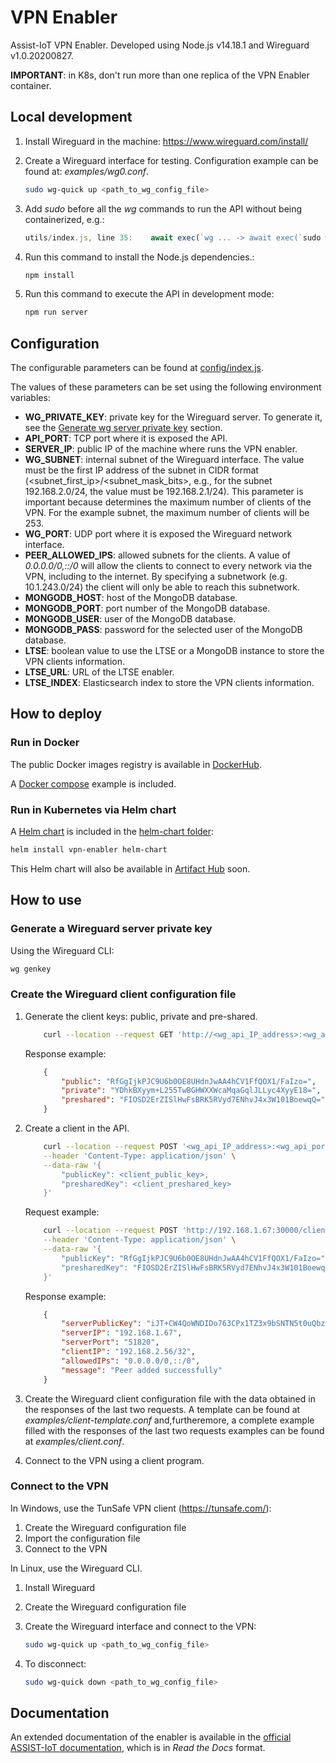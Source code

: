 # VPN Enabler
Assist-IoT VPN Enabler. Developed using Node.js v14.18.1 and Wireguard v1.0.20200827.

**IMPORTANT**: in K8s, don't run more than one replica of the VPN Enabler container.

## Local development

1. Install Wireguard in the machine: https://www.wireguard.com/install/ 

2. Create a Wireguard interface for testing. Configuration example can be found at: *examples/wg0.conf*.
    ```bash
    sudo wg-quick up <path_to_wg_config_file>
    ```

3. Add *sudo* before all the *wg* commands to run the API without being containerized, e.g.:
    ```js
    utils/index.js, line 35:    await exec(`wg ... -> await exec(`sudo wg ... )
    ```
    
4. Run this command to install the Node.js dependencies.:
    ```bash
    npm install
    ```

5. Run this command to execute the API in development mode:
    ```bash
    npm run server
    ```

## Configuration

The configurable parameters can be found at [config/index.js](config/index.js).

The values of these parameters can be set using the following environment variables:

* **WG_PRIVATE_KEY**: private key for the Wireguard server. To generate it, see the [Generate wg server private key](#generate-a-wireguard-server-private-key) section.
* **API_PORT**: TCP port where it is exposed the API.
* **SERVER_IP**: public IP of the machine where runs the VPN enabler.
* **WG_SUBNET**: internal subnet of the Wireguard interface. The value must be the first IP address of the subnet in CIDR format (<subnet_first_ip>/<subnet_mask_bits>, e.g., for the subnet 192.168.2.0/24, the value must be 192.168.2.1/24). This parameter is important because determines the maximum number of clients of the VPN. For the example subnet, the maximum number of clients will be 253.
* **WG_PORT**: UDP port where it is exposed the Wireguard network interface.
* **PEER_ALLOWED_IPS**: allowed subnets for the clients. A value of *0.0.0.0/0,::/0* will allow the clients to connect to every network via the VPN, including to the internet. By specifying a subnetwork (e.g. 10.1.243.0/24) the client will only be able to reach this subnetwork.
* **MONGODB_HOST**: host of the MongoDB database.
* **MONGODB_PORT**: port number of the MongoDB database.
* **MONGODB_USER**: user of the MongoDB database.
* **MONGODB_PASS**: password for the selected user of the MongoDB database.
* **LTSE**: boolean value to use the LTSE or a MongoDB instance to store the VPN clients information.
* **LTSE_URL**: URL of the LTSE enabler.
* **LTSE_INDEX**: Elasticsearch index to store the VPN clients information.

## How to deploy

### Run in Docker
The public Docker images registry is available in [DockerHub](https://hub.docker.com/r/assistiot/vpn).

A [Docker compose](docker-compose.yml) example is included.

### Run in Kubernetes via Helm chart

A [Helm chart](https://helm.sh/) is included in the [helm-chart folder](helm-chart):
```bash
helm install vpn-enabler helm-chart
```

This Helm chart will also be available in [Artifact Hub](https://artifacthub.io/packages/helm/assist-iot-vpn/vpn) soon.


## How to use

### Generate a Wireguard server private key

Using the Wireguard CLI:
```bash
wg genkey
```

### Create the Wireguard client configuration file

1. Generate the client keys: public, private and pre-shared.
    ```bash
        curl --location --request GET 'http://<wg_api_IP_address>:<wg_api_port>/keys'
    ```

    Response example:
    ```json
        {
            "public": "RfGgIjkPJC9U6b0OE8UHdnJwAA4hCV1FfQOX1/FaIzo=",
            "private": "YDhkBXyym+L255TwBGHWXXWcaMqaGqlJLLyc4XyyE18=",
            "preshared": "FIOSD2ErZISlHwFsBRK5RVyd7ENhvJ4x3W101BoewqQ="
        }
    ```

2. Create a client in the API.
    ```bash
        curl --location --request POST '<wg_api_IP_address>:<wg_api_port>/client' \
        --header 'Content-Type: application/json' \
        --data-raw '{
            "publicKey": <client_public_key>,
            "presharedKey": <client_preshared_key>
        }'
    ```

    Request example:
    ```bash
        curl --location --request POST 'http://192.168.1.67:30000/client' \
        --header 'Content-Type: application/json' \
        --data-raw '{
            "publicKey": "RfGgIjkPJC9U6b0OE8UHdnJwAA4hCV1FfQOX1/FaIzo=",
            "presharedKey": "FIOSD2ErZISlHwFsBRK5RVyd7ENhvJ4x3W101BoewqQ="
        }'
    ```

    Response example:
    ```json
        {
            "serverPublicKey": "iJT+CW4QoWNDIDo763CPx1TZ3x9bSNTN5t0uQbzo5jo=",
            "serverIP": "192.168.1.67",
            "serverPort": "51820",
            "clientIP": "192.168.2.56/32",
            "allowedIPs": "0.0.0.0/0,::/0",
            "message": "Peer added successfully"
        }
    ```

3. Create the Wireguard client configuration file with the data obtained in the responses of the last two requests. A template can be found at *examples/client-template.conf* and,furtheremore, a complete example filled with the responses of the last two requests examples can be found at *examples/client.conf*.

4. Connect to the VPN using a client program.

### Connect to the VPN

In Windows, use the TunSafe VPN client (https://tunsafe.com/):

1. Create the Wireguard configuration file
2. Import the configuration file
3. Connect to the VPN

In Linux, use the Wireguard CLI.

1. Install Wireguard
2. Create the Wireguard configuration file
3. Create the Wireguard interface and connect to the VPN:
    ```bash
    sudo wg-quick up <path_to_wg_config_file>
    ```

4. To disconnect:
    ```bash
    sudo wg-quick down <path_to_wg_config_file>
    ```

## Documentation
An extended documentation of the enabler is available in the [official ASSIST-IoT documentation](https://assist-iot-enablers-documentation.readthedocs.io/en/latest/horizontal_planes/smart/vpn_enabler.html), which is in *Read the Docs* format.
